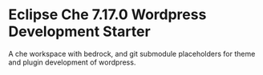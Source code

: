 # Eclipse Che 7.17.0 Wordpress Development Starter
A che workspace with bedrock, and git submodule placeholders for theme and plugin development of wordpress.

